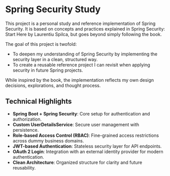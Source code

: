 # Spring Security Study

This project is a personal study and reference implementation of Spring Security.
It is based on concepts and practices explained in Spring Security: Start Here by Laurentiu Spilca, but goes beyond simply following the book.

The goal of this project is twofold:
- To deepen my understanding of Spring Security by implementing the security layer in a clean, structured way.
- To create a reusable reference project I can revisit when applying security in future Spring projects.

While inspired by the book, the implementation reflects my own design decisions, explorations, and thought process.

## Technical Highlights
- **Spring Boot + Spring Security**: Core setup for authentication and authorization.
- **Custom UserDetailsService**: Secure user management with persistence.
- **Role-based Access Control (RBAC)**: Fine-grained access restrictions across dummy business domains.
- **JWT-based Authentication**: Stateless security layer for API endpoints.
- **OAuth 2 Login**: Integration with an external identity provider for modern authentication.
- **Clean Architecture**: Organized structure for clarity and future reusability.
